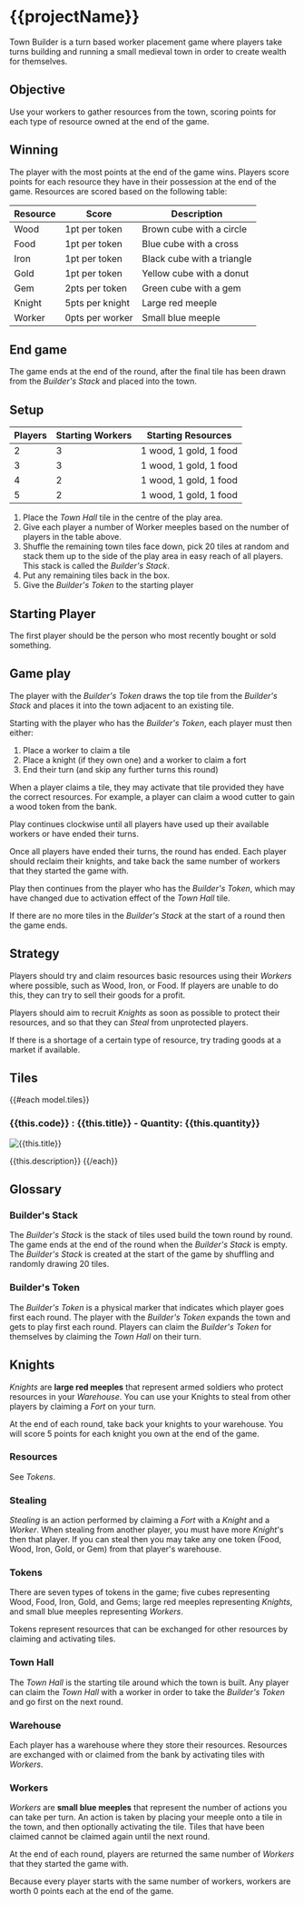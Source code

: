 # {{projectName}}

Town Builder is a turn based worker placement game where players take turns building and running a small medieval town in order to create wealth for themselves.

## Objective

Use your workers to gather resources from the town, scoring points for each type of resource owned at the end of the game.

## Winning

The player with the most points at the end of the game wins. Players score points for each resource they have in their possession at the end of the game. Resources are scored based on the following table:

Resource | Score           | Description
-------- | --------------- | --------------------------
Wood     | 1pt per token   | Brown cube with a circle
Food     | 1pt per token   | Blue cube with a cross
Iron     | 1pt per token   | Black cube with a triangle
Gold     | 1pt per token   | Yellow cube with a donut
Gem      | 2pts per token  | Green cube with a gem
Knight   | 5pts per knight | Large red meeple
Worker   | 0pts per worker | Small blue meeple

## End game

The game ends at the end of the round, after the final tile has been drawn from the _Builder's Stack_ and placed into the town.

## Setup

Players | Starting Workers | Starting Resources
------- | ---------------- | ----------------------
2       | 3                | 1 wood, 1 gold, 1 food
3       | 3                | 1 wood, 1 gold, 1 food
4       | 2                | 1 wood, 1 gold, 1 food
5       | 2                | 1 wood, 1 gold, 1 food

1. Place the _Town Hall_ tile in the centre of the play area.
2. Give each player a number of Worker meeples based on the number of players in the table above.
3. Shuffle the remaining town tiles face down, pick 20 tiles at random and stack them up to the side of the play area in easy reach of all players. This stack is called the _Builder's Stack_.
4. Put any remaining tiles back in the box.
5. Give the _Builder's Token_ to the starting player

## Starting Player

The first player should be the person who most recently bought or sold something.

## Game play

The player with the _Builder's Token_ draws the top tile from the _Builder's Stack_ and places it into the town adjacent to an existing tile.

Starting with the player who has the _Builder's Token_, each player must then either:

1. Place a worker to claim a tile
2. Place a knight (if they own one) and a worker to claim a fort
3. End their turn (and skip any further turns this round)

When a player claims a tile, they may activate that tile provided they have the correct resources. For example, a player can claim a wood cutter to gain a wood token from the bank.

Play continues clockwise until all players have used up their available workers or have ended their turns.

Once all players have ended their turns, the round has ended. Each player should reclaim their knights, and take back the same number of workers that they started the game with.

Play then continues from the player who has the _Builder's Token_, which may have changed due to activation effect of the _Town Hall_ tile.

If there are no more tiles in the _Builder's Stack_ at the start of a round then the game ends.

## Strategy

Players should try and claim resources basic resources using their _Workers_ where possible, such as Wood, Iron, or Food. If players are unable to do this, they can try to sell their goods for a profit.

Players should aim to recruit _Knights_ as soon as possible to protect their resources, and so that they can _Steal_ from unprotected players.

If there is a shortage of a certain type of resource, try trading goods at a market if available.

## Tiles

{{#each model.tiles}}

### {{this.code}} : {{this.title}} - Quantity: {{this.quantity}}

![{{this.title}}](./images/tiles/{{this.assetId}}.png)

{{this.description}} {{/each}}

## Glossary

### Builder's Stack

The _Builder's Stack_ is the stack of tiles used build the town round by round. The game ends at the end of the round when the _Builder's Stack_ is empty. The _Builder's Stack_ is created at the start of the game by shuffling and randomly drawing 20 tiles.

### Builder's Token

The _Builder's Token_ is a physical marker that indicates which player goes first each round. The player with the _Builder's Token_ expands the town and gets to play first each round. Players can claim the _Builder's Token_ for themselves by claiming the _Town Hall_ on their turn.

## Knights

_Knights_ are **large red meeples** that represent armed soldiers who protect resources in your _Warehouse_. You can use your Knights to steal from other players by claiming a _Fort_ on your turn.

At the end of each round, take back your knights to your warehouse. You will score 5 points for each knight you own at the end of the game.

### Resources

See _Tokens_.

### Stealing

_Stealing_ is an action performed by claiming a _Fort_ with a _Knight_ and a _Worker_. When stealing from another player, you must have more _Knight_'s then that player. If you can steal then you may take any one token (Food, Wood, Iron, Gold, or Gem) from that player's warehouse.

### Tokens

There are seven types of tokens in the game; five cubes representing Wood, Food, Iron, Gold, and Gems; large red meeples representing _Knights_, and small blue meeples representing _Workers_.

Tokens represent resources that can be exchanged for other resources by claiming and activating tiles.

### Town Hall

The _Town Hall_ is the starting tile around which the town is built. Any player can claim the _Town Hall_ with a worker in order to take the _Builder's Token_ and go first on the next round.

### Warehouse

Each player has a warehouse where they store their resources. Resources are exchanged with or claimed from the bank by activating tiles with _Workers_.

### Workers

_Workers_ are **small blue meeples** that represent the number of actions you can take per turn. An action is taken by placing your meeple onto a tile in the town, and then optionally activating the tile. Tiles that have been claimed cannot be claimed again until the next round.

At the end of each round, players are returned the same number of _Workers_ that they started the game with.

Because every player starts with the same number of workers, workers are worth 0 points each at the end of the game.
